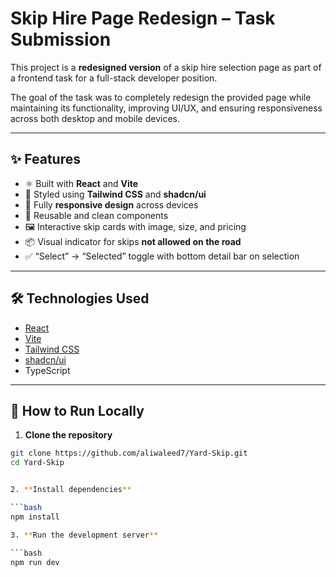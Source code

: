 # Skip Hire Page Redesign – Task Submission

This project is a **redesigned version** of a skip hire selection page as part of a frontend task for a full-stack developer position.

The goal of the task was to completely redesign the provided page while maintaining its functionality, improving UI/UX, and ensuring responsiveness across both desktop and mobile devices.

---

## ✨ Features

- ⚛️ Built with **React** and **Vite**
- 🎨 Styled using **Tailwind CSS** and **shadcn/ui**
- 📱 Fully **responsive design** across devices
- 🧩 Reusable and clean components
- 🖼️ Interactive skip cards with image, size, and pricing
- 📦 Visual indicator for skips **not allowed on the road**
- ✅ “Select” → “Selected” toggle with bottom detail bar on selection

---



## 🛠️ Technologies Used

- [React](https://react.dev/)
- [Vite](https://vitejs.dev/)
- [Tailwind CSS](https://tailwindcss.com/)
- [shadcn/ui](https://ui.shadcn.com/)
- TypeScript

---

## 🧪 How to Run Locally

1. **Clone the repository**

```bash
git clone https://github.com/aliwaleed7/Yard-Skip.git
cd Yard-Skip


2. **Install dependencies**

```bash
npm install

3. **Run the development server**

```bash
npm run dev

 
 

